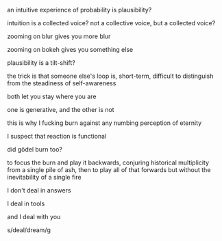 an intuitive experience of probability is plausibility?

intuition is a collected voice? not a collective voice, but a collected voice?

zooming on blur gives you more blur

zooming on bokeh gives you something else

plausibility is a tilt-shift?

the trick is that someone else's loop is, short-term, difficult to distinguish from the steadiness of self-awareness

both let you stay where you are

one is generative, and the other is not

this is why I fucking burn against any numbing perception of eternity

I suspect that reaction is functional

did gödel burn too?

to focus the burn and play it backwards, conjuring historical multiplicity from a single pile of ash, then to play all of that forwards but without the inevitability of a single fire

I don't deal in answers

I deal in tools

and I deal with you

s/deal/dream/g
